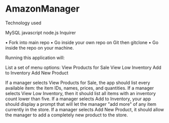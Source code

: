 # AmazonManager

Technology used

MySQL
javascript
node.js
Inquirer

•	Fork into main repo
•	Go inside your own repo on Git then gitclone
•	Go inside the repo on your machine.


 Running this application will:
 
List a set of menu options:
View Products for Sale
View Low Inventory
Add to Inventory
Add New Product

If a manager selects View Products for Sale, the app should list every available item: the item IDs, names, prices, and quantities.
If a manager selects View Low Inventory, then it should list all items with an inventory count lower than five.
If a manager selects Add to Inventory, your app should display a prompt that will let the manager "add more" of any item currently in the store.
If a manager selects Add New Product, it should allow the manager to add a completely new product to the store.

